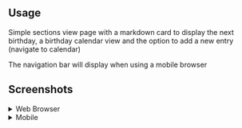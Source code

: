 ## Usage

Simple sections view page with a markdown card to display the next birthday, a birthday calendar view and the option to add a new entry (navigate to calendar)

The navigation bar will display when using a mobile browser




## Screenshots
<details>
  <summary>Web Browser</summary>
  
<br>

![Slideshow](/images/screenshots/dashboard/calendar/calendar.png)

</details>

<details>
  <summary>Mobile</summary>
  
<br>


<img src="/images/screenshots/dashboard/calendar/calendar-mobile.jpg" alt="Slideshow" width="350" />

</details>
